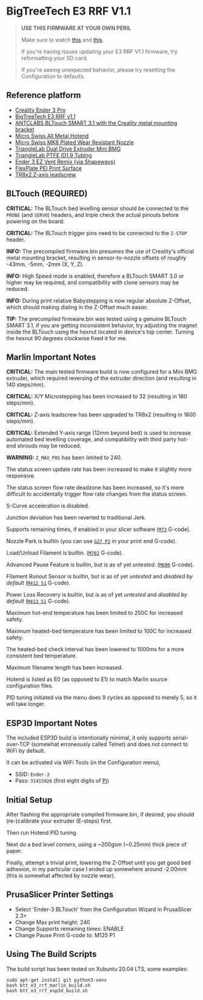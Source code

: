 # BigTreeTech E3 RRF V1.1

> **USE THIS FIRMWARE AT YOUR OWN PERIL**
>
> Make sure to watch
> [this](https://www.youtube.com/watch?v=VK_K6fp4BIk) and
> [this](https://www.youtube.com/watch?v=ckQ9UWlmdVA).
>
> If you're having issues updating your E3 RRF V1.1 firmware, try reformatting your SD card.
>
> If you're seeing unexpected behavior, please try resetting the Configuration to defaults.

## Reference platform

- [Creality Ender 3 Pro](https://www.creality.com/creality-ender-3-pro-3d-printer-p00251p1.html)
- [BigTreeTech E3 RRF v1.1](https://github.com/bigtreetech/BTT-E3-RRF)
- [ANTCLABS BLTouch SMART 3.1 with the Creality metal mounting bracket](https://www.antclabs.com/bltouch-v3)
- [Micro Swiss All Metal Hotend](https://store.micro-swiss.com/products/all-metal-hotend-kit-for-cr-10)
- [Micro Swiss MK8 Plated Wear Resistant Nozzle](https://store.micro-swiss.com/collections/nozzles/products/mk8)
- [TriangleLab Dual Drive Extruder Mini BMG](https://nl.aliexpress.com/item/33029933418.html)
- [TriangleLab PTFE ID1.9 Tubing](https://nl.aliexpress.com/item/32948036538.html)
- [Ender 3 EZ Vent Remix (via Shapeways)](https://www.thingiverse.com/thing:3864519)
- [FlexPlate PEI Print Surface](https://primacreator.com/products/primacreator-flexplate-pei)
- [TR8x2 Z-axis leadscrew]()

## BLTouch (__REQUIRED__)

**CRITICAL:** The BLTouch bed levelling sensor should be connected to the `PROBE` (and `SERVO`) headers,
and triple check the actual pinouts before powering on the board.

**CRITICAL:** The BLTouch trigger pins need to be connected to the `Z-STOP` header.

**INFO:** The precompiled firmware.bin presumes the use of Creality's official metal mounting bracket,
resulting in sensor-to-nozzle offsets of roughly -43mm, -5mm, -2mm (X, Y, Z).

**INFO:** High Speed mode is enabled, therefore a BLTouch SMART 3.0 or higher may be required, and
compatibility with clone sensors may be reduced.

**INFO:** During print relative Babystepping is now regular absolute Z-Offset, which should making
dialing in the Z-Offset much easier.

**TIP:** The precompiled firmware.bin was tested using a genuine BLTouch SMART 3.1, if you are
getting inconsistent behavior, try adjusting the magnet inside the BLTouch using the hexnut
located in device's top center. Turning the hexnut 90 degrees clockwise fixed it for me.

## Marlin Important Notes

**CRITICAL:** The main tested firmware build is now configured for a Mini BMG extruder,
which required reversing of the extruder direction (and resulting in 140 steps/mm).

**CRITICAL:** X/Y Microstepping has been increased to 32 (resulting in 160 steps/mm).

**CRITICAL:** Z-axis leadscrew has been upgraded to TR8x2 (resulting in 1600 steps/mm).

**CRITICAL:** Extended Y-axis range (12mm beyond bed) is used to increase automated bed levelling
coverage, and compatibility with third party hot-end shrouds may be reduced.

**WARNING:** `Z_MAX_POS` has been limited to 240.

The status screen update rate has been increased to make it slightly more responsive.

The status screen flow rate deadzone has been increased, so it's more difficult to
accidentally trigger flow rate changes from the status screen.

S-Curve acceleration is disabled.

Junction deviation has been reverted to traditional Jerk.

Supports remaining times, if enabled in your slicer software
([`M73`](http://marlinfw.org/docs/gcode/M073.html) G-code).

Nozzle Park is builtin
(you can use [`G27 P2`](http://marlinfw.org/docs/gcode/G027.html) in your print end G-code).

Load/Unload Filament is builtin.
([`M702`](http://marlinfw.org/docs/gcode/M702.html) G-code).

Advanced Pause Feature is builtin, but is as of yet _untested_.
([`M600`](http://marlinfw.org/docs/gcode/M600.html) G-code).

Filament Runout Sensor is builtin, but is as of yet _untested_ and _disabled by default_
([`M412 S1`](http://marlinfw.org/docs/gcode/M412.html) G-code).

Power Loss Recovery is builtin, but is as of yet _untested_ and _disabled by default_
([`M413 S1`](http://marlinfw.org/docs/gcode/M413.html) G-code).

Maximum hot-end temperature has been limited to 250C for increased safety.

Maximum heated-bed temperature has been limited to 100C for increased safety.

The heated-bed check interval has been lowered to 1000ms for a more consistent bed temperature.

Maximum filename length has been increased.

Hotend is listed as E0 (as opposed to E1) to match Marlin source configuration files.

PID tuning initiated via the menu does 9 cycles as opposed to merely 5, so it will take longer.

## ESP3D Important Notes

The included ESP3D build is intentionally minimal, it only supports serial-over-TCP
(somewhat erroneously called Telnet) and does not connect to WiFi by default.

It can be activated via WiFi Tools (in the Configuration menu), 

* SSID: `Ender-3`
* Pass: `31415926` (first eight digits of [Pi](https://en.wikipedia.org/wiki/Pi))

## Initial Setup

After flashing the appropriate compiled firmware.bin, if desired, you should (re-)calibrate 
your extruder (E-steps) first.

Then run Hotend PID tuning.

Next do a _bed level corners_, using a ~200gsm (~0.25mm) thick piece of paper.

Finally, attempt a trivial print, lowering the Z-Offset until you get good
bed adhesion, in my particular case I ended up somewhere around -2.00mm
(this is somewhat affected by nozzle wear).

## PrusaSlicer Printer Settings

* Select 'Ender-3 BLTouch' from the Configuration Wizard in PrusaSlicer 2.3+
* Change Max print height: 240
* Change Supports remaining times: ENABLE
* Change Pause Print G-code to: M125 P1

## Using The Build Scripts

The build script has been tested on Xubuntu 20.04 LTS, some examples:

```
sudo apt-get install git python3-venv
bash btt_e3_rrf_marlin_build.sh
bash btt_e3_rrf_esp3d_build.sh
```
